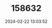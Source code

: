 ---
title: "158632"
category: "Salarias sinuosus"
draft: false
date: 2024-02-22 13:03:52
languages:
  English: ["Fringelip Blenny"]
---